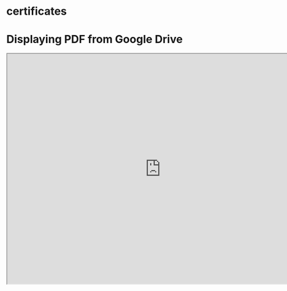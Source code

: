 # certificates
<!DOCTYPE html>
<html>
<head>
    <title>Display PDF from Google Drive</title>
</head>
<body>
    <h1>Displaying PDF from Google Drive</h1>
    <iframe src="https://drive.google.com/file/d/1lvHCO6LUDGwHV_f416VPwPpQZ_BLurmR/preview" width="800" height="600"></iframe>
</body>
</html>
